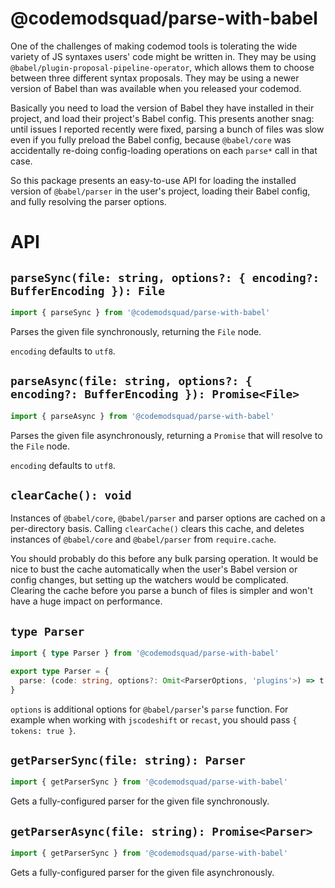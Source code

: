 # @codemodsquad/parse-with-babel

One of the challenges of making codemod tools is tolerating the wide variety of JS syntaxes users' code might be written in.
They may be using `@babel/plugin-proposal-pipeline-operator`, which allows them to choose between three different syntax proposals.
They may be using a newer version of Babel than was available when you released your codemod.

Basically you need to load the version of Babel they have installed in their project, and load their project's Babel config.
This presents another snag: until issues I reported recently were fixed, parsing a bunch of files was slow even if you fully preload
the Babel config, because `@babel/core` was accidentally re-doing config-loading operations on each `parse*` call in that case.

So this package presents an easy-to-use API for loading the installed version of `@babel/parser` in the user's project, loading their
Babel config, and fully resolving the parser options.

# API

## `parseSync(file: string, options?: { encoding?: BufferEncoding }): File`

```ts
import { parseSync } from '@codemodsquad/parse-with-babel'
```

Parses the given file synchronously, returning the `File` node.

`encoding` defaults to `utf8`.

## `parseAsync(file: string, options?: { encoding?: BufferEncoding }): Promise<File>`

```ts
import { parseAsync } from '@codemodsquad/parse-with-babel'
```

Parses the given file asynchronously, returning a `Promise` that will resolve to the `File` node.

`encoding` defaults to `utf8`.

## `clearCache(): void`

Instances of `@babel/core`, `@babel/parser` and parser options are cached on a per-directory basis.
Calling `clearCache()` clears this cache, and deletes instances of `@babel/core` and `@babel/parser`
from `require.cache`.

You should probably do this before any bulk parsing operation. It would be nice to bust the cache
automatically when the user's Babel version or config changes, but setting up the watchers would be
complicated. Clearing the cache before you parse a bunch of files is simpler and won't have a huge
impact on performance.

## `type Parser`

```ts
import { type Parser } from '@codemodsquad/parse-with-babel'
```

```ts
export type Parser = {
  parse: (code: string, options?: Omit<ParserOptions, 'plugins'>) => t.File
}
```

`options` is additional options for `@babel/parser`'s `parse` function. For example when working
with `jscodeshift` or `recast`, you should pass `{ tokens: true }`.

## `getParserSync(file: string): Parser`

```ts
import { getParserSync } from '@codemodsquad/parse-with-babel'
```

Gets a fully-configured parser for the given file synchronously.

## `getParserAsync(file: string): Promise<Parser>`

```ts
import { getParserSync } from '@codemodsquad/parse-with-babel'
```

Gets a fully-configured parser for the given file asynchronously.
